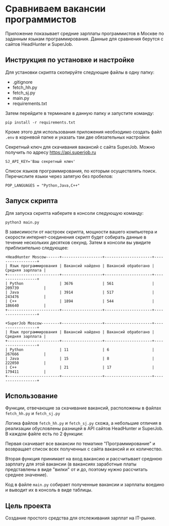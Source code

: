 # Сравниваем вакансии программистов

Приложение показывает средние зарплаты программистов в Москве по заданным языкам программирования.
Данные для сравнения берутся с сайтов HeadHunter и SuperJob.

## Инструкция по установке и настройке

Для установки скрипта скопируйте следующие файлы в одну папку:

- .gitignore
- fetch_hh.py
- fetch_sj.py
- main.py
- requirements.txt

Затем перейдите в терминале в данную папку и запустите команду:

```
pip install -r requirements.txt
```

Кроме этого для использования приложения необходимо создать файл `.env` в корневой папке и указать там две обязательных настройки:

Секретный ключ для скачивания вакансий с сайта SuperJob. Можно получить по адресу https://api.superjob.ru

```
SJ_API_KEY='Ваш секретный ключ'
```

Список языков программирования, по которым осуществлять поиск. Перечислите языки через запятую без пробелов:

```
POP_LANGUAGES = "Python,Java,C++"
```

## Запуск скрипта

Для запуска скрипта наберите в консоли следующую команду:

```
python3 main.py
```

В зависимости от настроек скрипта, мощности вашего компьютера и скорости интернет-соединения скрипт будет собирать данные в течение нескольких десятков секунд.
Затем в консоли вы увидите приблизительно следующее:

```
+HeadHunter Moscow------+------------------+---------------------+------------------+
| Язык программирования | Вакансий найдено | Вакансий обработано | Средняя зарплата |
+-----------------------+------------------+---------------------+------------------+
| Python                | 3676             | 561                 | 209739           |
| Java                  | 3914             | 517                 | 243476           |
| C++                   | 1894             | 544                 | 186640           |
+-----------------------+------------------+---------------------+------------------+

+SuperJob Moscow--------+------------------+---------------------+------------------+
| Язык программирования | Вакансий найдено | Вакансий обработано | Средняя зарплата |
+-----------------------+------------------+---------------------+------------------+
| Python                | 11               | 6                   | 267666           |
| Java                  | 15               | 8                   | 222050           |
| C++                   | 21               | 17                  | 179411           |
+-----------------------+------------------+---------------------+------------------+
```

## Использование

Функции, отвечающие за скачивание вакансий, расположены в файлах `fetch_hh.py` и `fetch_sj.py`

Логика файлов `fetch_hh.py` и `fetch_sj.py` схожа, а небольшие отличия в реализации обусловлены разницей в API сайтов HeadHunter и SuperJob. В каждом файле есть по 2 функции:

Первая скачивает все вакансии по тематике "Программирование" и возвращает список всех полученных с сайта вакансий и их количество.

Вторая функция принимает на вход вакансию и рассчитывает среднюю зарплату для этой вакансии (в вакансиях заработные платы представлены в виде "вилки" от и до, поэтому нужно рассчитать среднее значение).

Код в файле `main.py` собирает полученные вакансии и зарплаты воедино и выводит их в консоль в виде таблицы.

## Цель проекта

Создание простого средства для отслеживания зарплат на IT-рынке.

